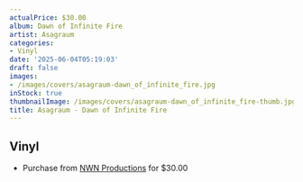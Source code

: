 ```yaml
---
actualPrice: $30.00
album: Dawn of Infinite Fire
artist: Asagraum
categories:
- Vinyl
date: '2025-06-04T05:19:03'
draft: false
images:
- /images/covers/asagraum-dawn_of_infinite_fire.jpg
inStock: true
thumbnailImage: /images/covers/asagraum-dawn_of_infinite_fire-thumb.jpg
title: Asagraum - Dawn of Infinite Fire
---
```


## Vinyl
* Purchase from [NWN Productions](http://shop.nwnprod.com/index.php?route=product/product&path=75&product_id=61878&sort=pd.name&order=ASC) for $30.00
